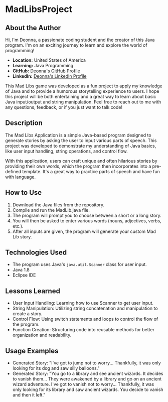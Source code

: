 # MadLibsProject

## About the Author
Hi, I'm Deonna, a passionate coding student and the creator of this Java program. I'm on an exciting journey to learn and explore the world of programming!

- **Location:** United States of America
- **Learning:** Java Programming
- **GitHub:** [Deonna's GitHub Profile](https://github.com/Deonnaa)
- **LinkedIn:** [Deonna's LinkedIn Profile](https://www.linkedin.com/in/deonna-aponte-506a3318b/)

This Mad Libs game was developed as a fun project to apply my knowledge of Java and to provide a humorous storytelling experience to users. I hope this project will be both entertaining and a great way to learn about basic Java input/output and string manipulation. Feel free to reach out to me with any questions, feedback, or if you just want to talk code!

## Description
The Mad Libs Application is a simple Java-based program designed to generate stories by asking the user to input various parts of speech. This project was developed to demonstrate my understanding of Java basics, like user input handling, string operations, and control flow.

With this application, users can craft unique and often hilarious stories by providing their own words, which the program then incorporates into a pre-defined template. It's a great way to practice parts of speech and have fun with language.

## How to Use
1. Download the Java files from the repository.
2. Compile and run the MadLib.java file.
3. The program will prompt you to choose between a short or a long story.
4. You will then be asked to enter various words (nouns, adjectives, verbs, etc.).
5. After all inputs are given, the program will generate your custom Mad Lib story.

## Technologies Used
- The program uses Java's `java.util.Scanner` class for user input.
- Java 1.8
- Eclipse IDE

## Lessons Learned
- User Input Handling: Learning how to use Scanner to get user input.
- String Manipulation: Utilizing string concatenation and manipulation to create a story.
- Control Flow: Using switch statements and loops to control the flow of the program.
- Function Creation: Structuring code into reusable methods for better organization and readability.

## Usage Examples
- Generated Story: "I've got to jump not to worry... Thankfully, it was only looking for its dog and saw silly balloons."
- Generated Story: "You go to a library and see ancient wizards. It decides to vanish them... They were awakened by a library and go on an ancient wizard adventure. I've got to vanish not to worry... Thankfully, it was only looking for its library and saw ancient wizards. You decide to vanish and then it left."
